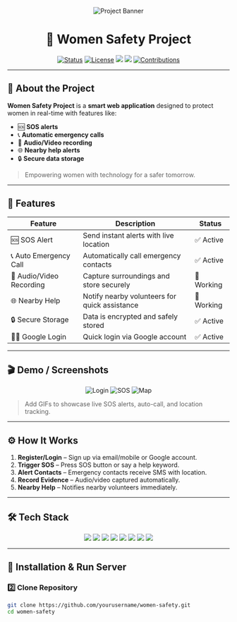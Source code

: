 <p align="center">
  <img src="https://via.placeholder.com/900x250?text=🌸+Women+Safety+Project+Banner" alt="Project Banner"/>
</p>

<h1 align="center">🌸 Women Safety Project</h1>

<p align="center">
  <a href="#"><img src="https://img.shields.io/badge/Status-Active-brightgreen" alt="Status"/></a>
  <a href="#"><img src="https://img.shields.io/badge/License-MIT-blue" alt="License"/></a>
  <a href="#"><img src="https://img.shields.io/badge/Node.js-339933?style=flat&logo=node.js&logoColor=white"/></a>
  <a href="#"><img src="https://img.shields.io/badge/JavaScript-F7DF1E?style=flat&logo=javascript&logoColor=black"/></a>
  <a href="#"><img src="https://img.shields.io/badge/Contributions-Welcome-yellow" alt="Contributions"/></a>
</p>

---

## 💖 About the Project

**Women Safety Project** is a **smart web application** designed to protect women in real-time with features like:

- 🆘 **SOS alerts**  
- 📞 **Automatic emergency calls**  
- 🎥 **Audio/Video recording**  
- 🌐 **Nearby help alerts**  
- 🔒 **Secure data storage**

> Empowering women with technology for a safer tomorrow.

---

## 🚀 Features

| Feature | Description | Status |
|---------|-------------|--------|
| 🆘 SOS Alert | Send instant alerts with live location | ✅ Active |
| 📞 Auto Emergency Call | Automatically call emergency contacts | ✅ Active |
| 🎥 Audio/Video Recording | Capture surroundings and store securely | 🔄 Working |
| 🌐 Nearby Help | Notify nearby volunteers for quick assistance | 🔄 Working |
| 🔒 Secure Storage | Data is encrypted and safely stored | ✅ Active |
| 👩‍💻 Google Login | Quick login via Google account | ✅ Active |

---

## 🎬 Demo / Screenshots

<p align="center">
  <img src="https://via.placeholder.com/300x500?text=Login+Page" alt="Login"/>
  <img src="https://via.placeholder.com/300x500?text=SOS+Activation" alt="SOS"/>
  <img src="https://via.placeholder.com/300x500?text=Nearby+Help+Map" alt="Map"/>
</p>

> Add GIFs to showcase live SOS alerts, auto-call, and location tracking.

---

## ⚙️ How It Works

1. **Register/Login** – Sign up via email/mobile or Google account.  
2. **Trigger SOS** – Press SOS button or say a help keyword.  
3. **Alert Contacts** – Emergency contacts receive SMS with location.  
4. **Record Evidence** – Audio/video captured automatically.  
5. **Nearby Help** – Notifies nearby volunteers immediately.  

---

## 🛠️ Tech Stack

<p align="center">
  <img src="https://img.shields.io/badge/Frontend-HTML5-orange?logo=html5&logoColor=white"/>
  <img src="https://img.shields.io/badge/Frontend-CSS3-blue?logo=css3&logoColor=white"/>
  <img src="https://img.shields.io/badge/Frontend-JavaScript-yellow?logo=javascript&logoColor=black"/>
  <img src="https://img.shields.io/badge/Backend-Node.js-339933?logo=node.js&logoColor=white"/>
  <img src="https://img.shields.io/badge/Backend-Express.js-lightgrey?logo=express&logoColor=black"/>
  <img src="https://img.shields.io/badge/Database-MySQL-blue?logo=mysql&logoColor=white"/>
  <img src="https://img.shields.io/badge/API-Twilio-red?logo=twilio&logoColor=white"/>
  <img src="https://img.shields.io/badge/Maps-GoogleMaps-green?logo=googlemaps&logoColor=white"/>
</p>

---

## 🚀 Installation & Run Server

### 2️⃣ Clone Repository
```bash
git clone https://github.com/yourusername/women-safety.git
cd women-safety
